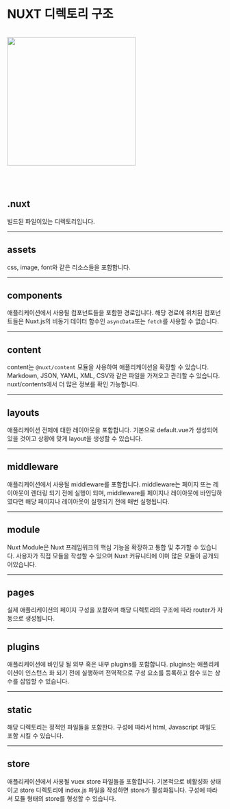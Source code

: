 <!-- prettier-ignore-start -->
# NUXT 디렉토리 구조

<br>

<div class="container-fluid mt-4">
  <div class="row">
    <div class="col text-left">
        <img src="/guide-dev/img/nuxt/nuxtFolder.png" class="img-thumbnail is-pd-10" style="width: 300px;max-width:600px;" />
    </div>
  </div>
</div>

<br><br>


## .nuxt
빌드된 파일이있는 디렉토리입니다.

---


## assets
css, image, font와 같은 리소스들을 포함합니다.

---


## components
애플리케이션에서 사용될 컴포넌트들을 포함한 경로입니다.
해당 경로에 위치된 컴포넌트들은 Nuxt.js의 비동기 데이터 함수인 `asyncData`또는 `fetch`를 사용할 수 없습니다.

---

## content
content는 `@nuxt/content` 모듈을 사용하여 애플리케이션을 확장할 수 있습니다.
Markdown, JSON, YAML, XML, CSV와 같은 파일을 가져오고 관리할 수 있습니다. 
nuxt/contents에서 더 많은 정보를 확인 가능합니다.

---

## layouts
애플리케이션 전체에 대한 레이아웃을 포함합니다. 
기본으로 default.vue가 생성되어 있을 것이고 상황에 맞게 layout을 생성할 수 있습니다. 


---

## middleware
애플리케이션에서 사용될 middleware를 포함합니다. 
middleware는 페이지 또는 레이아웃이 렌더링 되기 전에 실행이 되며, 
middleware를 페이지나 레이아웃에 바인딩하였다면 해당 페이지나 레이아웃이 실행되기 전에 매번 실행됩니다.

---

## module
Nuxt Module은 Nuxt 프레임워크의 핵심 기능을 확장하고 통합 및 추가할 수 있습니다.
사용자가 직접 모듈을 작성할 수 있으며 Nuxt 커뮤니티에 이미 많은 모듈이 공개되어있습니다.

---

## pages
실제 애플리케이션의 페이지 구성을 포함하며 해당 디렉토리의 구조에 따라 router가 자동으로 생성됩니다. 


---

## plugins
애플리케이션에 바인딩 될 외부 혹은 내부 plugins를 포함합니다.
plugins는 애플리케이션이 인스턴스 화 되기 전에 실행하며 전역적으로 구성 요소를 등록하고 함수 또는 상수를 삽입할 수 있습니다.

---

## static
해당 디렉토리는 정적인 파일들을 포함한다. 구성에 따라서 html, Javascript 파일도 포함 시킬 수 있습니다. 


---

## store
애플리케이션에서 사용될 vuex store 파일들을 포함합니다. 
기본적으로 비활성화 상태이고 store 디렉토리에 index.js 파일을 작성하면 store가 활성화됩니다. 
구성에 따라서 모듈 형태의 store를 형성할 수 있습니다.


<!-- prettier-ignore-end -->
